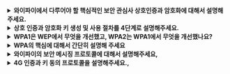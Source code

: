 <details>
  <summary><strong>와이파이에서 다루어야 할 핵심적인 보안 관심사 상호인증과 암호화에 대해서 설명해주세요.</strong></summary>

  ### 상호인증
  * 이동 장치가 네트워크에 접속하기 전에, 이동장치는 접속하는 네트워크가 진짜 접속을 원하는 네트워크가 맞는지 인증하고 네트워크는 접속하는 이동 장치의 신원을 확인하고, 그 장치의 접속 권한을 점검하는 즉 네트워크와 이동 장치가 서로 인증을 하는것을 의미한다.

  ### 암호화
  * 무선 채널을 통해 교환되기 때문에, 이동 장치와 AP 간에 교환되는 사용자 레벨 데이터를 지니고 있는 링크 레벨 프레임의 암호화가 중요하다.
  * 높은 속도를 위해서 대칭키 암호화가 사용된다.
</details>

<details>
  <summary><strong>상호 인증과 암호화 키 생성 및 사용 절차를 4단계로 설명해주세요.</strong></summary>

  ### 1. 발견
  * AP는 자신의 존재와 함께 이동 장치에게 제공될 수 있는 인증과 암호화 형식을 알린다.
  * 이동 장치는 원하는 인증과 암호화 형식을 요청한다.

  ### 2. 상호 인증과 공유 대칭키 생성
  * 인증 서버와 이동 장치 간에 이미 공유된 공통의 비밀을 갖고 있다고 가정한다.
  * 이동 장치와 인증 서버는 서로 간의 인증에 넌스와 암호화 해싱 등과 함께 공유 비밀을 이용하게 된다.
  * 이동 장치와 AP 간의 무선 링크를 통해 전송될 프레임의 암호화에 사용될 공유 세션키를 생성한다.

  ### 3. 공유 대칭 세션키 분배
  * 대칭 비밀키는 이동 장치와 인증 서버에서 생성되기에, 인증 서버가 AP에게 공유 대칭 세션키를 알려주기 위한 프로토콜이 필요하다.
  
  ### 4. AP를 통한 이동 장치와 원격 호스트 간의 암호 통신
  * 2단계와 3단계에서 생성되고 분배된 세션키를 사용하여 암호화된 링크 계층 프레임을 가지고 통신이 이루어 진다.
</details>

<details>
  <summary><strong>WPA1은 WEP에서 무엇을 개선했고, WPA2는 WPA1에서 무엇을 개선했나요?</strong></summary>

  ### WEP -> WPA1
  * WPA1은 메시지 동질성 검사와 사용자가 일정 기간 암호화된 메시지 스트림을 관찰하여 암호화 키를 추측하게 하는 공격을 피하는 것을 도입하여 WEP를 개선했다.
  
  ### WPA1 -> WPA2
  * AES 대칭키 암호화를 의무화하여 WPA1을 개선했다.
</details>

<details>
  <summary><strong>WPA의 핵심에 대해서 간단히 설명해 주세요</strong></summary>

  ### WPA의 핵심
  * 상호 인증
  * 공유 대칭 세션키 생성을 수행하는 네 방향 핸드셰이크 프로토콜

  <details>
    <summary><strong>꼬리질문! 4방향 핸드셰이크 프로토콜을 설명해주세요.</strong></summary>

    1. 인증 서버는 넌스를 생성하여 이동 장치로 전송한다.(넌스는 재생 공격을 피하고 인증 상대방이 활성화되어 있음을 증명하는데 사용한다.)
    2. 이동 장치는 넌스를 AS로부터 전송받고 자신의 넌스를 생성한다. 이동 장치는 자신의 넌스, 받은 넌스, 최초 공유 비밀 키, 이동 장치의 MAC 주소, AS의 MAC 주소를 사용하여 대칭형 공유 세션키를 생성한다. 이후 자신의 넌스그리고 받은 넌스와 원래의 공유 비밀을 암호화한 HMAC-signed 값을 전송한다.
    3. 인증 서버는 자신의 넌스, 받은 넌스, 최초 공유 비밀 키, 이동 장치의 MAC 주소, AS의 MAC 주소를 사용하여 대칭형 공유 세션키를 사용해 똑같은 대칭형 공유 세션키를 만들 수 있다. 만든 대칭형 공유 세션키를 AP에 공유하여 이동 장치와 AP는 서로 데이터를 주고 받을 수 있다.
    4. 나머지 2방향 핸드셰이크는 그룹키 생성에 사용된다.
  </details>
</details>

<details>
  <summary><strong>와이파이의 보안 메시징 프로토콜에 대해서 설명해주세요,</strong></summary>

  ### 이동기기 -> AP
  * EAP 메시지들은 EAPoL을 사용하여 캡슐화되어 AP로 전송된다.

  ### AP -> 인증서버
  * EAP 메시지들은 AP에서 역캡슐화되며, RADIUS 프로토콜을 사용하여 재캡슐화되어 UDP/IP를 통해 인증 서버로 전송된다.
</details>


<details>
  <summary><strong>4G 인증과 키 동의 프로토콜을 설명해주세요.,</strong></summary>

  ### 1. HSS에 인증 요청
  * 이동 장치가 기지국을 경유하여 네트워크에 처음으로 접속 요청을 할 때, 이동성 관리 개체로 전달되는 기기의 국제 이동 가입자 식별자(IMSI)를 포함하는 접속 메시지를 보낸다.
  * MME는 IMSI와 방문지 네트워크 관련 정보를 HSS로 보낸다.

  ### 2. HSS로부터의 인증 응답
  * HSS는 사전 공유 비밀키를 사용하여 인증토큰인 auth_token과 예상되는 인증 응답인 xres를 유도하기 위해 암호화 동작을 수행한다.
  * auth_token은 이동 장치로 하여금 auth_token을 계산한 누구든지 비밀키를 알고 있다는 사실을 인지하게 하는 사전 공유 비밀키를 사용하여 HSS가 암호화한 정보를 포함한다.
  * 즉, auth_token은 사전공유키 K(IMSI)이고, 같은 사전 공유키를 가지고 있으면 IMSI를 알 수 있어 HSS가 비밀키를 알고 있음을 인지하고, 이동장치는 인증된다.
  * xres는 이동 장치가 계산에 필요해지는 값을 포함하고 있으며 MME에게 이동 장치가 비밀키를 알고 있음을 증빙하여 MME에게 이동 장치가 인증된다.
  * MME만이 인증 응답 메시지를 받고, 향수 사용을 위해 xres를 저장하고, 인증 토큰을 추출하여 이동 장치에 전송하는 중간자 역할을 한다.
  
  ### 3. 이동 장치로부터의 인증 응답
  * 이동 장치는 auth_token을 사전 공유키로 복호화하여 IMSI를 얻어 HSS를 인증한다.
  * 이동 장치는 res값을 계산하여(자신의 비밀키를 활용하여) 그 값을 MME에게 보낸다.
  
  ### 4. 이동장치 인증
  * MME는 이동 장치가 계산한 res와 HSS가 계산한 xres를 비교하여 일치하면 모두 공통 비밀키를 갖고 있음을 증빙한 것이므로 이동 장치가 인증된다.
  * MME는 기지국과 이동 장치에게 상호 인증이 완료되었음을 알리고, e단계에서 사용할 기지국 키를 보낸다.
  
  ### 5. 데이터 평면과 제어 평면 키 도출
  * 이동 장치와 기지국은 무선 채널을 통해 프레임 전송에 사용될 암/복호화 키들을 각자 결정한다.
</details>

